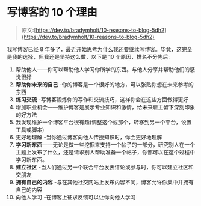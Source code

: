 # 写博客的 10 个理由

> 原文:[https://dev.to/bradymholt/10-reasons-to-blog-5dh2](https://dev.to/bradymholt/10-reasons-to-blog-5dh2)

我写博客已经 8 年多了，最近开始思考为什么我还要继续写博客。毕竟，这完全是我的选择，但我还是坚持这么做，以下是 10 个原因，排名不分先后:

1.  帮助他人——你可以帮助他人学习你所学的东西。与他人分享并帮助他们的感觉很好
2.  **帮助你未来的自己** -你的博客是一个很好的地方，可以张贴你想在未来参考的东西
3.  **练习交流** -写博客锻炼你的写作和交流技巧，这样你会在这些方面做得更好
4.  增加职业机会——维护博客是展示专业知识和激情，给未来雇主留下深刻印象的好方法
5.  我发现维护一个博客平台很有趣(调整这个或那个，转移到另一个平台，设置工具或脚本)
6.  更好地理解 -当你通过博客向他人传授知识时，你会更好地理解
7.  **学习新东西**——无论是做一些挖掘来支持一个帖子的一部分，研究别人在一个主题上发布了什么，还是请求别人帮助准备一个帖子，你都可以在这个过程中学习新东西。
8.  **建立社区** -当人们通过另一个联合平台发表评论或参与时，你可以建立社区和交朋友
9.  **拥有自己的内容** -与在其他社交网站上发布内容不同，博客允许你集中并拥有自己的内容
10.  向他人学习 -在博客上征求反馈可以让你向他人学习